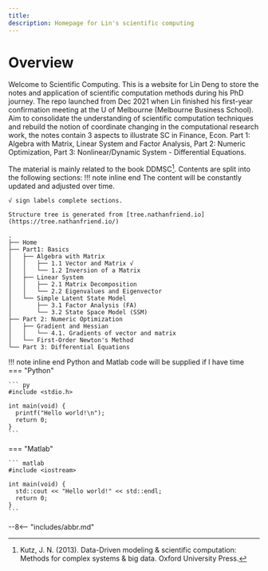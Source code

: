 ```yaml
---
title: 
description: Homepage for Lin's scientific computing
---
```


# Overview 

Welcome to Scientific Computing. This is a website for Lin Deng to store the notes and application of scientific computation methods during his PhD journey. The repo launched from Dec 2021 when Lin finished his first-year confirmation meeting at the U of Melbourne (Melbourne Business School). Aim to consolidate the understanding of scientific computation techniques and rebuild the notion of coordinate changing in the computational research work, the notes contain 3 aspects to illustrate SC in Finance, Econ. Part 1: Algebra with Matrix, Linear System and Factor Analysis, Part 2: Numeric Optimization, Part 3: Nonlinear/Dynamic System - Differential Equations. 

The material is mainly related to the book DDMSC[^1]. Contents are split into the following sections:
!!! note inline end 
    The content will be constantly updated and adjusted over time. 
    
    √ sign labels complete sections. 
    
    Structure tree is generated from [tree.nathanfriend.io](https://tree.nathanfriend.io/)
```
.
├── Home
├── Part1: Basics
│   ├── Algebra with Matrix
│   │   ├── 1.1 Vector and Matrix √
│   │   └── 1.2 Inversion of a Matrix 
│   ├── Linear System
│   │   ├── 2.1 Matrix Decomposition
│   │   └── 2.2 Eigenvalues and Eigenvector
│   └── Simple Latent State Model
│       ├── 3.1 Factor Analysis (FA)
│       └── 3.2 State Space Model (SSM)
├── Part 2: Numeric Optimization
│   ├── Gradient and Hessian
│   │   └── 4.1. Gradients of vector and matrix
│   └── First-Order Newton's Method
└── Part 3: Differential Equations

```

!!! note inline end
    Python and Matlab code will be supplied if I have time
=== "Python"

    ``` py
    #include <stdio.h>

    int main(void) {
      printf("Hello world!\n");
      return 0;
    }
    ```

=== "Matlab"

    ``` matlab
    #include <iostream>

    int main(void) {
      std::cout << "Hello world!" << std::endl;
      return 0;
    }
    ```


--8<-- "includes/abbr.md"
[^1]: Kutz, J. N. (2013). Data-Driven modeling &#38; scientific computation: Methods for complex systems &#38; big data. Oxford University Press.
